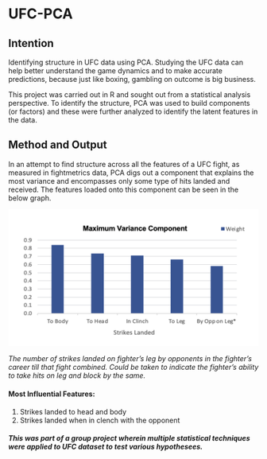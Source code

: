 # UFC-PCA

## Intention
Identifying structure in UFC data using PCA. Studying the UFC data can help better understand the game dynamics and to make accurate predictions, because just like boxing, gambling on outcome is big business.

This project was carried out in R and sought out from a statistical analysis perspective. To identify the structure, PCA was used to build components (or factors) and these were further analyzed to identify the latent features in the data.

## Method and Output
In an attempt to find structure across all the features of a UFC fight, as measured in fightmetrics data, PCA digs out a component that explains the most variance and encompasses only some type of hits landed and received. The features loaded onto this component can be seen in the below graph.

![Component 1 Weights](https://github.com/harshbaberwal21/UFC-PCA/blob/ee6b09f7b18d5da3c2ef1e3a9434a13160789805/Comp1%20Weights.png)

*The number of strikes landed on fighter’s leg by opponents in the fighter’s career till that fight combined. Could be taken to indicate the fighter’s ability to take hits on leg and block by the same.*

#### Most Influential Features:
1. Strikes landed  to head and body 
2. Strikes landed  when in clench with the opponent




##### This was part of a group project wherein multiple statistical techniques were applied to UFC dataset to test various hypothesees.
